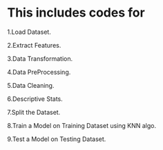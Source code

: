 # This includes codes for

1.Load Dataset.

2.Extract Features.

3.Data Transformation.

4.Data PreProcessing.

5.Data Cleaning.

6.Descriptive Stats.

7.Split the Dataset.

8.Train a Model on Training Dataset using KNN algo.

9.Test a Model on Testing Dataset.
